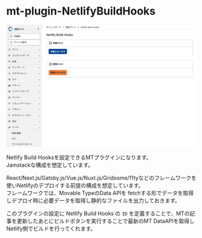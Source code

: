 # mt-plugin-NetlifyBuildHooks

![ScreenShot](ScreenShot.png)

Netlify Build Hooksを設定できるMTプラグインになります。  
Jamstackな構成を想定しています。

React/Next.js/Gatsby.js/Vue.js/Nuxt.js/Gridsome/11tyなどのフレームワークを使いNetlifyのデプロイする前提の構成を想定しています。  
フレームワークでは、Movable TypeのData APIを fetchする形でデータを取得しデプロイ時に必要データを取得し静的なファイルを出力しておきます。  

このプラグインの設定に Netlify Build Hooks の `ID` を定義することで、MTの記事を更新したあとにビルドボタンを実行することで最新のMT DataAPIを取得しNetlify側でビルドを行ってくれます。

